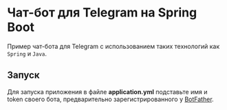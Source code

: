 # Чат-бот для Telegram на Spring Boot
Пример чат-бота для Telegram с использованием таких технологий как `Spring` и `Java`.

## Запуск

Для запуска приложения в файле **application.yml** подставьте имя и token своего бота, предварительно зарегистрированного у [BotFather](https://t.me/BotFather).